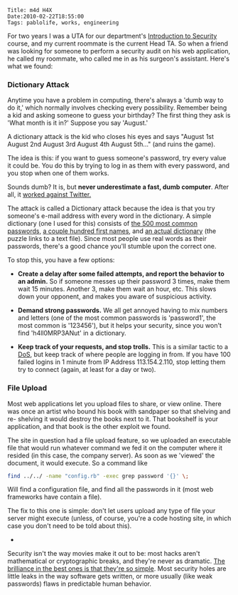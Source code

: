     Title: m4d H4X
    Date:2010-02-22T18:55:00
    Tags: pablolife, works, engineering

For two years I was a UTA for our department's [Introduction to Security][1]
course,  and my current roommate is the current Head TA. So when a friend was
looking for someone to perform a security audit on his web application, he
called my roommate, who called me in as his surgeon's assistant. Here's what
we found:

<h3 id="dictionary-attack">Dictionary Attack</h3>

<!-- more -->

Anytime you have a problem in computing, there's always a 'dumb way to do it,'
which normally involves checking every possibility. Remember being a kid and
asking someone to guess your birthday? The first thing they ask is 'What month
is it in?' Suppose you say 'August.'

A dictionary attack is the kid who closes his eyes and says "August 1st August
2nd August 3rd August 4th August 5th..." (and ruins the game).

The idea is this: if you want to guess someone's password, try every value it
could be. You do this by trying to log in as them with every password, and you
stop when one of them works.

Sounds dumb? It is, but **never underestimate a fast, dumb computer**. After
all, it [worked against Twitter.][2]

The attack is called a Dictionary attack because the idea is that you try
someone's e-mail address with every word in the dictionary. A simple
dictionary (one I used for this) consists of [the 500 most common
passwords][3], [a couple hundred first names][4], and [an actual dictionary][5]
(the puzzle links to a text file). Since most people use real
words as their passwords, there's a good chance you'll stumble upon the
correct one.

To stop this, you have a few options:

* **Create a delay after some failed attempts, and report the behavior to an admin.** So if someone messes up their password 3 times, make them wait 15 minutes. Another 3, make them wait an hour, etc. This slows down your opponent, and makes you aware of suspicious activity.

* **Demand strong passwords.** We all get annoyed having to mix numbers and letters (one of the most common passwords is 'password1', the most common is '123456'), but it helps your security, since you won't find 'h4ll0MRP3ANut' in a dictionary.

* **Keep track of your requests, and stop trolls.** This is a similar tactic to a [DoS][6], but keep track of where people are logging in from. If you have 100 failed logins in 1 minute from IP Address 113.154.2.110, stop letting them try to connect (again, at least for a day or two).

<h3 id="file-upload">File Upload</h3>

Most web applications let you upload files to share, or view online. There was
once an artist who bound his book with sandpaper so that shelving and re-
shelving it would destroy the books next to it. That bookshelf is your
application, and that book is the other exploit we found.

The site in question had a file upload feature, so we uploaded an executable
file that would run whatever command we fed it on the computer where it
resided (in this case, the company server). As soon as we 'viewed' the
document, it would execute. So a command like

```bash
find ../../ -name "config.rb" -exec grep password '{}' \;
```

Will find a configuration file, and find all the passwords in it (most web
frameworks have contain a file).

The fix to this one is simple: don't let users upload any type of file your
server might execute (unless, of course, you're a code hosting site, in which
case you don't need to be told about this).

-

Security isn't the way movies make it out to be: most hacks aren't
mathematical or cryptographic breaks, and they're never as dramatic. [The
brilliance in the best ones is that they're so simple][7]. Most security holes
are little leaks in the way software gets written, or more usually (like weak
passwords) flaws in predictable human behavior.


   [1]: http://cs.brown.edu/courses/cs166/

   [2]: http://www.wired.com/threatlevel/2009/01/professed-twitt/

   [3]: http://boingboing.net/2009/01/02/top-500-worst-passwo.html

   [4]: http://babynames.com/Names/Popular/

   [5]: http://www.facebook.com/careers/puzzles.php#!/careers/puzzles.php?puzzle_id=17

   [6]: http://en.wikipedia.org/wiki/Denial-of-service_attack

   [7]: http://www.schneier.com/blog/archives/2008/07/world_war_ii_de.html
